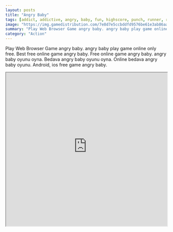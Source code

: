 ```yaml
---
layout: posts
title: "Angry Baby"
tags: [addict, addictive, angry, baby, fun, highscore, punch, runner, running, score, free, online, games, oyna, game, free, games, play, play, games]
image: "https://img.gamedistribution.com/7e8d7e5ccbddfd9576be61e3ab86aa73.jpg"
summary: "Play Web Browser Game angry baby. angry baby play game online only free. Best free online game angry baby. Free online game angry baby. angry baby oyunu oyna. Bedava angry baby oyunu oyna. Online bedava angry baby oyunu. Android, ios free game angry baby."
category: "Action"
---
```


Play Web Browser Game angry baby. angry baby play game online only free. Best free online game angry baby. Free online game angry baby. angry baby oyunu oyna. Bedava angry baby oyunu oyna. Online bedava angry baby oyunu. Android, ios free game angry baby.

<iframe width="100%" height="480px;" src="https://flash.gamedistribution.com?game=7e8d7e5ccbddfd9576be61e3ab86aa73"></iframe>